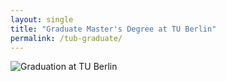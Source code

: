 ```yaml
---
layout: single
title: "Graduate Master's Degree at TU Berlin"
permalink: /tub-graduate/
---
```


![Graduation at TU Berlin](https://yen010390.github.io/AIlearn.github.io/images/Thesis-TUB.jpg)
